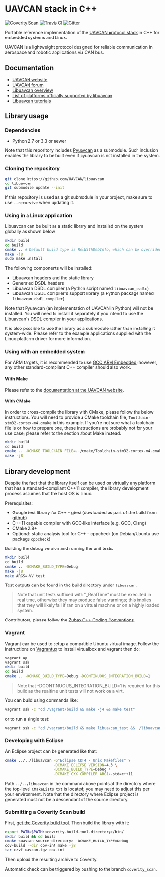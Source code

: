 UAVCAN stack in C++
===================

[![Coverity Scan](https://scan.coverity.com/projects/1513/badge.svg)](https://scan.coverity.com/projects/1513)
[![Travis CI](https://travis-ci.org/UAVCAN/libuavcan.svg?branch=master)](https://travis-ci.org/UAVCAN/libuavcan)
[![Gitter](https://img.shields.io/badge/gitter-join%20chat-green.svg)](https://gitter.im/UAVCAN/general)

Portable reference implementation of the [UAVCAN protocol stack](http://uavcan.org) in C++ for embedded systems
and Linux.

UAVCAN is a lightweight protocol designed for reliable communication in aerospace and robotic applications via CAN bus.

## Documentation

* [UAVCAN website](http://uavcan.org)
* [UAVCAN forum](https://forum.uavcan.org)
* [Libuavcan overview](http://uavcan.org/Implementations/Libuavcan/)
* [List of platforms officially supported by libuavcan](http://uavcan.org/Implementations/Libuavcan/Platforms/)
* [Libuavcan tutorials](http://uavcan.org/Implementations/Libuavcan/Tutorials/)

## Library usage

### Dependencies

* Python 2.7 or 3.3 or newer

Note that this reporitory includes [Pyuavcan](http://uavcan.org/Implementations/Pyuavcan) as a submodule.
Such inclusion enables the library to be built even if pyuavcan is not installed in the system.

### Cloning the repository

```bash
git clone https://github.com/UAVCAN/libuavcan
cd libuavcan
git submodule update --init
```

If this repository is used as a git submodule in your project, make sure to use `--recursive` when updating it.

### Using in a Linux application

Libuavcan can be built as a static library and installed on the system globally as shown below.

```bash
mkdir build
cd build
cmake .. # Default build type is RelWithDebInfo, which can be overriden if needed.
make -j8
sudo make install
```

The following components will be installed:

* Libuavcan headers and the static library
* Generated DSDL headers
* Libuavcan DSDL compiler (a Python script named `libuavcan_dsdlc`)
* Libuavcan DSDL compiler's support library (a Python package named `libuavcan_dsdl_compiler`)

Note that Pyuavcan (an implementation of UAVCAN in Python) will not be installed.
You will need to install it separately if you intend to use the Libuavcan's DSDL compiler in your applications.

It is also possible to use the library as a submodule rather than installing it system-wide.
Please refer to the example applications supplied with the Linux platform driver for more information.

### Using with an embedded system

For ARM targets, it is recommended to use [GCC ARM Embedded](https://launchpad.net/gcc-arm-embedded);
however, any other standard-compliant C++ compiler should also work.

#### With Make

Please refer to the [documentation at the UAVCAN website](http://uavcan.org/Implementations/Libuavcan).

#### With CMake

In order to cross-compile the library with CMake, please follow the below instructions.
You will need to provide a CMake toolchain file, `Toolchain-stm32-cortex-m4.cmake` in this example.
If you're not sure what a toolchain file is or how to prepare one, these instructions are probably not for your
use case; please refer to the section about Make instead.

```bash
mkdir build
cd build
cmake .. -DCMAKE_TOOLCHAIN_FILE=../cmake/Toolchain-stm32-cortex-m4.cmake
make -j8
```

## Library development

Despite the fact that the library itself can be used on virtually any platform that has a standard-compliant
C++11 compiler, the library development process assumes that the host OS is Linux.

Prerequisites:

* Google test library for C++ - gtest (dowloaded as part of the build from [github](https://github.com/google/googletest))
* C++11 capable compiler with GCC-like interface (e.g. GCC, Clang)
* CMake 2.8+
* Optional: static analysis tool for C++ - cppcheck (on Debian/Ubuntu use package `cppcheck`)

Building the debug version and running the unit tests:
```bash
mkdir build
cd build
cmake .. -DCMAKE_BUILD_TYPE=Debug
make -j8
make ARGS=-VV test
```

Test outputs can be found in the build directory under `libuavcan`.

> Note that unit tests suffixed with "_RealTime" must be executed in real time, otherwise they may produce false warnings;
this implies that they will likely fail if ran on a virtual machine or on a highly loaded system.

Contributors, please follow the [Zubax C++ Coding Conventions](https://kb.zubax.com/x/84Ah).

### Vagrant
Vagrant can be used to setup a compatible Ubuntu virtual image. Follow the instructions on [Vagrantup](https://www.vagrantup.com/) to install virtualbox and vagrant then do:

```bash
vagrant up
vagrant ssh
mkdir build
cd build
cmake .. -DCMAKE_BUILD_TYPE=Debug -DCONTINUOUS_INTEGRATION_BUILD=1
```

> Note that -DCONTINUOUS_INTEGRATION_BUILD=1 is required for this build as the realtime unit tests will not work on a virt.

You can build using commands like:

```bash
vagrant ssh -c "cd /vagrant/build && make -j4 && make test"
```

or to run a single test:

```bash
vagrant ssh -c "cd /vagrant/build && make libuavcan_test && ./libuavcan/libuavcan_test --gtest_filter=Node.Basic"
```

### Developing with Eclipse

An Eclipse project can be generated like that:

```bash
cmake ../../libuavcan -G"Eclipse CDT4 - Unix Makefiles" \
                      -DCMAKE_ECLIPSE_VERSION=4.3 \
                      -DCMAKE_BUILD_TYPE=Debug \
                      -DCMAKE_CXX_COMPILER_ARG1=-std=c++11
```

Path `../../libuavcan` in the command above points at the directory where the top-level `CMakeLists.txt` is located;
you may need to adjust this per your environment.
Note that the directory where Eclipse project is generated must not be a descendant of the source directory.

### Submitting a Coverity Scan build

First, [get the Coverity build tool](https://scan.coverity.com/download?tab=cxx). Then build the library with it:

```bash
export PATH=$PATH:<coverity-build-tool-directory>/bin/
mkdir build && cd build
cmake <uavcan-source-directory> -DCMAKE_BUILD_TYPE=Debug
cov-build --dir cov-int make -j8
tar czvf uavcan.tgz cov-int
```

Then upload the resulting archive to Coverity.

Automatic check can be triggered by pushing to the branch `coverity_scan`.
